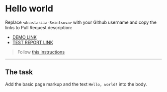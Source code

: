 # Hello world
Replace `<Anastasiia-Svintsova>` with your Github username and copy the links to Pull Request description:
- [DEMO LINK](https://<Anastasiia-Svintsova>.github.io/layout_hello-world/)
- [TEST REPORT LINK](https://<Anastasiia-Svintsova>.github.io/layout_hello-world/report/html_report/)

> Follow [this instructions](https://mate-academy.github.io/layout_task-guideline/#how-to-solve-the-layout-tasks-on-github)
___

## The task
Add the basic page markup and the text `Hello, world!` into the body.
